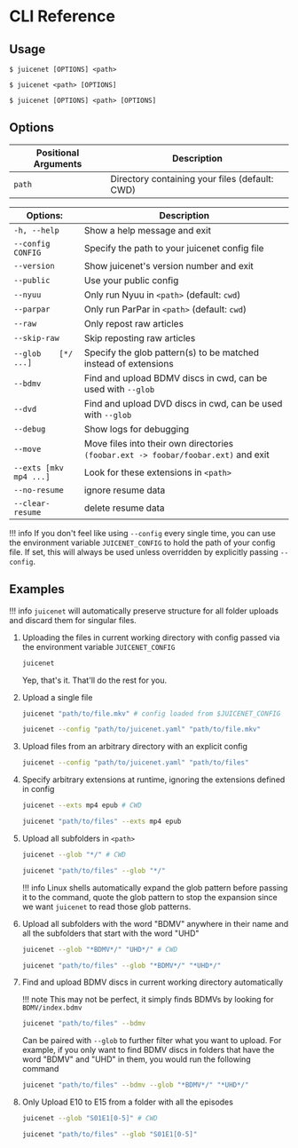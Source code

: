 # CLI Reference

## Usage

``` shell
$ juicenet [OPTIONS] <path>
```
``` shell
$ juicenet <path> [OPTIONS]
```
``` shell
$ juicenet [OPTIONS] <path> [OPTIONS]
```

## Options

| Positional Arguments    | Description                                                                                   |
|-------------------------|-----------------------------------------------------------------------------------------------|
| `path`                  | Directory containing your files (default: CWD)                                                |

| Options:                | Description                                                                                   |
| ----------------------- | ----------------------------------------------------------------------------------------------|
| `-h, --help`            | Show a help message and exit                                                                  |
| `--config CONFIG`       | Specify the path to your juicenet config file                                                 |
| `--version`             | Show juicenet's version number and exit                                                       |
| `--public`              | Use your public config                                                                        |
| `--nyuu`                | Only run Nyuu in `<path>` (default: `cwd`)                                                    |
| `--parpar`              | Only run ParPar in `<path>` (default: `cwd`)                                                  |
| `--raw`                 | Only repost raw articles                                                                      |
| `--skip-raw`            | Skip reposting raw articles                                                                   |
| `--glob    [*/ ...]`    | Specify the glob pattern(s) to be matched instead of extensions                               |
| `--bdmv`                | Find and upload BDMV discs in cwd, can be used with `--glob`                                  |
| `--dvd`                 | Find and upload DVD discs in cwd, can be used with `--glob`                                   |
| `--debug`               | Show logs for debugging                                                                       |
| `--move`                | Move files into their own directories `(foobar.ext -> foobar/foobar.ext)` and exit            |
| `--exts [mkv mp4 ...]`  | Look for these extensions in `<path>`                                                         |
| `--no-resume`           | ignore resume data                                                                            |
| `--clear-resume`        | delete resume data                                                                            |

!!! info
    If you don't feel like using `--config` every single time, you can use the environment variable `JUICENET_CONFIG` to hold the path of your config file. If set, this will always be used unless overridden by explicitly passing `--config`.

## Examples

!!! info
    `juicenet` will automatically preserve structure for all folder uploads and discard them for singular files.


1. Uploading the files in current working directory with config passed via the environment variable `JUICENET_CONFIG`

    ``` bash
    juicenet
    ```
    Yep, that's it. That'll do the rest for you.

2. Upload a single file

    ```bash
    juicenet "path/to/file.mkv" # config loaded from $JUICENET_CONFIG
    ```

    ```bash
    juicenet --config "path/to/juicenet.yaml" "path/to/file.mkv"
    ```

3. Upload files from an arbitrary directory with an explicit config

    ``` bash
    juicenet --config "path/to/juicenet.yaml" "path/to/files"
    ```

4. Specify arbitrary extensions at runtime, ignoring the extensions defined in config

    ``` bash
    juicenet --exts mp4 epub # CWD
    ```
    
    ``` bash
    juicenet "path/to/files" --exts mp4 epub
    ```

5. Upload all subfolders in `<path>`

    ``` bash
    juicenet --glob "*/" # CWD
    ```

    ``` bash
    juicenet "path/to/files" --glob "*/"
    ```
    
    !!! info
        Linux shells automatically expand the glob pattern before passing it to the command, quote the glob pattern to stop the expansion since we want `juicenet` to read those glob patterns.

6. Upload all subfolders with the word "BDMV" anywhere in their name and all the subfolders that start with the word "UHD"

    ``` bash
    juicenet --glob "*BDMV*/" "UHD*/" # CWD
    ```

    ``` bash
    juicenet "path/to/files" --glob "*BDMV*/" "*UHD*/"
    ```

7. Find and upload BDMV discs in current working directory automatically

    !!! note
        This may not be perfect, it simply finds BDMVs by looking for `BDMV/index.bdmv`

    ``` bash
    juicenet "path/to/files" --bdmv
    ```
    Can be paired with `--glob` to further filter what you want to upload. For example, if you only want to find BDMV discs in folders that have the word "BDMV" and "UHD" in them, you would run the following command

    ``` bash
    juicenet "path/to/files" --bdmv --glob "*BDMV*/" "*UHD*/"
    ```

8. Only Upload E10 to E15 from a folder with all the episodes

    ``` bash
    juicenet --glob "S01E1[0-5]" # CWD
    ```

    ``` bash
    juicenet "path/to/files" --glob "S01E1[0-5]"
    ```
